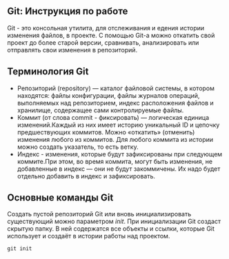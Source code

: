 ## Git: Инструкция по работе

Git - это консольная утилита, для отслеживания и едения истории изменения файлов, в  проекте. С помощью Git-a можно откатить свой проект до более старой версии, cравнивать, анализировать или отправлять свои изменения в репозиторий.

## Терминология Git
* Репозиторий (repository) — каталог файловой системы, в котором находятся: файлы конфигурации, файлы журналов операций, выполняемых над репозиторием, индекс расположения файлов и хранилище, содержащее сами контролируемые файлы.
* Коммит (от слова commit - фиксировать) — логическая единица изменений.Каждый из них имеет историю уникальный ID и цепочку предшествующих коммитов. Можно «откатить» (отменить) изменения любого из коммитов. Для любого коммита из истории можно создать указатель, то есть ветку.
* Индекс - изменения, которые будут зафиксированы при следующем коммите.При этом, во время коммита, могут быть изменения, не добавленные в индекс — они не будут закоммичены. Их надо будет отдельно добавить в индекс и зафиксировать. 

## Основные команды Git

Создать пустой репозиторий Git или вновь инициализировать существующий можно параметром *init*. При инициализации Git создаст скрытую папку. В ней содержатся все объекты и ссылки, которые Git использует и создаёт в истории работы над проектом. 

    git init

